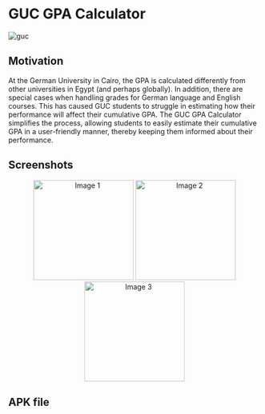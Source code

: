 # GUC GPA Calculator
 ![guc](https://github.com/ziadsadek999/guc_gpa_calculator/assets/68449722/58bf8f88-c1b8-46da-86ff-e333de8967d3)
## Motivation
At the German University in Cairo, the GPA is calculated differently from other universities in Egypt (and perhaps globally). In addition, there are special cases when handling grades for German language and English courses. This has caused GUC students to struggle in estimating how their performance will affect their cumulative GPA. The GUC GPA Calculator simplifies the process, allowing students to
easily estimate their cumulative GPA in a user-friendly manner, thereby keeping them informed about their performance.

## Screenshots
<div align= "center">
  <img src="https://github.com/ziadsadek999/guc_gpa_calculator/assets/68449722/8a4f514e-7cb9-41bf-923e-251e71ec4a82" alt="Image 1" width="200">
  <img src="https://github.com/ziadsadek999/guc_gpa_calculator/assets/68449722/c51683c3-5f5d-46c5-8166-ce1a05c186f4" alt="Image 2" width="200">
  <img src="https://github.com/ziadsadek999/guc_gpa_calculator/assets/68449722/cd4e2094-1fc9-4dfd-9dfe-25ba5fa7550c" alt="Image 3" width="200">
</div>

## APK file
